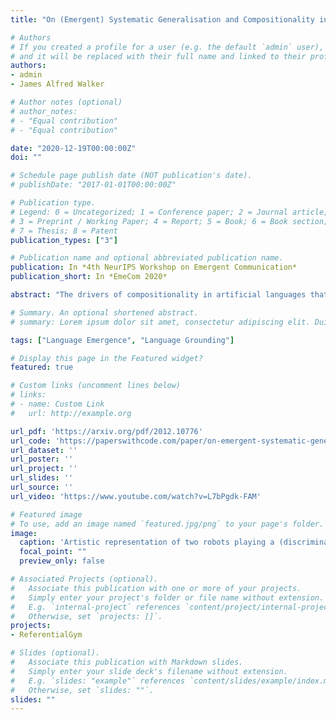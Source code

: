 ```yaml
---
title: "On (Emergent) Systematic Generalisation and Compositionality in Visual Referential Games with Straight-Through Gumbel-Softmax Estimator"

# Authors
# If you created a profile for a user (e.g. the default `admin` user), write the username (folder name) here 
# and it will be replaced with their full name and linked to their profile.
authors:
- admin
- James Alfred Walker

# Author notes (optional)
# author_notes:
# - "Equal contribution"
# - "Equal contribution"

date: "2020-12-19T00:00:00Z"
doi: ""

# Schedule page publish date (NOT publication's date).
# publishDate: "2017-01-01T00:00:00Z"

# Publication type.
# Legend: 0 = Uncategorized; 1 = Conference paper; 2 = Journal article;
# 3 = Preprint / Working Paper; 4 = Report; 5 = Book; 6 = Book section;
# 7 = Thesis; 8 = Patent
publication_types: ["3"]

# Publication name and optional abbreviated publication name.
publication: In *4th NeurIPS Workshop on Emergent Communication*
publication_short: In *EmeCom 2020*

abstract: "The drivers of compositionality in artificial languages that emerge when two (or more) agents play a non-visual referential game has been previously investigated using approaches based on the REINFORCE algorithm and the (Neural) Iterated Learning Model. Following the more recent introduction of the \textit{Straight-Through Gumbel-Softmax} (ST-GS) approach, this paper investigates to what extent the drivers of compositionality identified so far in the field apply in the ST-GS context and to what extent do they translate into (emergent) systematic generalisation abilities, when playing a visual referential game. Compositionality and the generalisation abilities of the emergent languages are assessed using topographic similarity and zero-shot compositional tests. Firstly, we provide evidence that the test-train split strategy significantly impacts the zero-shot compositional tests when dealing with visual stimuli, whilst it does not when dealing with symbolic ones. Secondly, empirical evidence shows that using the ST-GS approach with small batch sizes and an overcomplete communication channel improves compositionality in the emerging languages. Nevertheless, while shown robust with symbolic stimuli, the effect of the batch size is not so clear-cut when dealing with visual stimuli. Our results also show that not all overcomplete communication channels are created equal. Indeed, while increasing the maximum sentence length is found to be beneficial to further both compositionality and generalisation abilities, increasing the vocabulary size is found detrimental. Finally, a lack of correlation between the language compositionality at training-time and the agents' generalisation abilities is observed in the context of discriminative referential games with visual stimuli. This is similar to previous observations in the field using the generative variant with symbolic stimuli."

# Summary. An optional shortened abstract.
# summary: Lorem ipsum dolor sit amet, consectetur adipiscing elit. Duis posuere tellus ac convallis placerat. Proin tincidunt magna sed ex sollicitudin condimentum.

tags: ["Language Emergence", "Language Grounding"]

# Display this page in the Featured widget?
featured: true

# Custom links (uncomment lines below)
# links:
# - name: Custom Link
#   url: http://example.org

url_pdf: 'https://arxiv.org/pdf/2012.10776'
url_code: 'https://paperswithcode.com/paper/on-emergent-systematic-generalisation-and'
url_dataset: ''
url_poster: ''
url_project: ''
url_slides: ''
url_source: ''
url_video: 'https://www.youtube.com/watch?v=L7bPgdk-FAM'

# Featured image
# To use, add an image named `featured.jpg/png` to your page's folder. 
image:
  caption: 'Artistic representation of two robots playing a (discriminative) referential game.'
  focal_point: ""
  preview_only: false

# Associated Projects (optional).
#   Associate this publication with one or more of your projects.
#   Simply enter your project's folder or file name without extension.
#   E.g. `internal-project` references `content/project/internal-project/index.md`.
#   Otherwise, set `projects: []`.
projects:
- ReferentialGym

# Slides (optional).
#   Associate this publication with Markdown slides.
#   Simply enter your slide deck's filename without extension.
#   E.g. `slides: "example"` references `content/slides/example/index.md`.
#   Otherwise, set `slides: ""`.
slides: ""
---
```

<!-- 
{{% callout note %}}
Click the *Cite* button above to demo the feature to enable visitors to import publication metadata into their reference management software.
{{% /callout %}}

{{% callout note %}}
Create your slides in Markdown - click the *Slides* button to check out the example.
{{% /callout %}}

Supplementary notes can be added here, including [code, math, and images](https://wowchemy.com/docs/writing-markdown-latex/).
 -->
